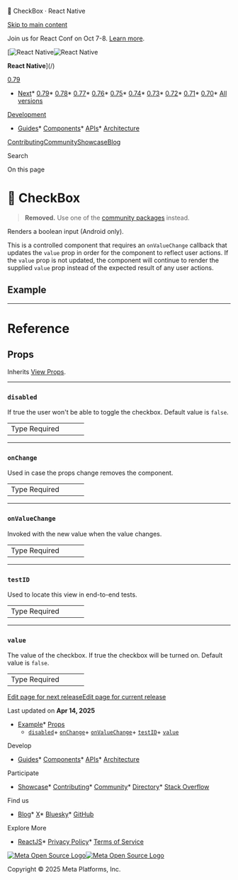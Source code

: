 🚧 CheckBox · React Native

[Skip to main content](#__docusaurus_skipToContent_fallback)

Join us for React Conf on Oct 7-8. [Learn more](https://conf.react.dev).

[![React Native](/img/header_logo.svg)![React Native](/img/header_logo.svg)

**React Native**](/)

[0.79](/docs/checkbox)

* [Next](/docs/next/checkbox)* [0.79](/docs/checkbox)* [0.78](/docs/0.78/checkbox)* [0.77](/docs/0.77/checkbox)* [0.76](/docs/0.76/checkbox)* [0.75](/docs/0.75/checkbox)* [0.74](/docs/0.74/checkbox)* [0.73](/docs/0.73/checkbox)* [0.72](/docs/0.72/checkbox)* [0.71](/docs/0.71/checkbox)* [0.70](/docs/0.70/checkbox)* [All versions](/versions)

[Development](#)

* [Guides](/docs/getting-started)* [Components](/docs/components-and-apis)* [APIs](/docs/accessibilityinfo)* [Architecture](/architecture/overview)

[Contributing](/contributing/overview)[Community](/community/overview)[Showcase](/showcase)[Blog](/blog)

Search

On this page

🚧 CheckBox
==========

> **Removed.** Use one of the [community packages](https://reactnative.directory/?search=checkbox) instead.

Renders a boolean input (Android only).

This is a controlled component that requires an `onValueChange` callback that updates the `value` prop in order for the component to reflect user actions. If the `value` prop is not updated, the component will continue to render the supplied `value` prop instead of the expected result of any user actions.

Example[​](#example "Direct link to Example")
---------------------------------------------

---

Reference
=========

Props[​](#props "Direct link to Props")
---------------------------------------

Inherits [View Props](/docs/view#props).

---

### `disabled`[​](#disabled "Direct link to disabled")

If true the user won't be able to toggle the checkbox. Default value is `false`.

|  |  |  |  |
| --- | --- | --- | --- |
| Type Required|  |  | | --- | --- | | bool No | | | |

---

### `onChange`[​](#onchange "Direct link to onchange")

Used in case the props change removes the component.

|  |  |  |  |
| --- | --- | --- | --- |
| Type Required|  |  | | --- | --- | | function No | | | |

---

### `onValueChange`[​](#onvaluechange "Direct link to onvaluechange")

Invoked with the new value when the value changes.

|  |  |  |  |
| --- | --- | --- | --- |
| Type Required|  |  | | --- | --- | | function No | | | |

---

### `testID`[​](#testid "Direct link to testid")

Used to locate this view in end-to-end tests.

|  |  |  |  |
| --- | --- | --- | --- |
| Type Required|  |  | | --- | --- | | string No | | | |

---

### `value`[​](#value "Direct link to value")

The value of the checkbox. If true the checkbox will be turned on. Default value is `false`.

|  |  |  |  |
| --- | --- | --- | --- |
| Type Required|  |  | | --- | --- | | bool No | | | |

[Edit page for next release](https://github.com/facebook/react-native-website/edit/main/docs/checkbox.md)[Edit page for current release](https://github.com/facebook/react-native-website/edit/main/website/versioned_docs/version-0.79/checkbox.md)

Last updated on **Apr 14, 2025**

* [Example](#example)* [Props](#props)
    + [`disabled`](#disabled)+ [`onChange`](#onchange)+ [`onValueChange`](#onvaluechange)+ [`testID`](#testid)+ [`value`](#value)

Develop

* [Guides](/docs/getting-started)* [Components](/docs/components-and-apis)* [APIs](/docs/accessibilityinfo)* [Architecture](/architecture/overview)

Participate

* [Showcase](/showcase)* [Contributing](/contributing/overview)* [Community](/community/overview)* [Directory](https://reactnative.directory/)* [Stack Overflow](https://stackoverflow.com/questions/tagged/react-native)

Find us

* [Blog](/blog)* [X](https://x.com/reactnative)* [Bluesky](https://bsky.app/profile/reactnative.dev)* [GitHub](https://github.com/facebook/react-native)

Explore More

* [ReactJS](https://react.dev/)* [Privacy Policy](https://opensource.fb.com/legal/privacy/)* [Terms of Service](https://opensource.fb.com/legal/terms/)

[![Meta Open Source Logo](/img/oss_logo.svg)![Meta Open Source Logo](/img/oss_logo.svg)](https://opensource.fb.com/)

Copyright © 2025 Meta Platforms, Inc.